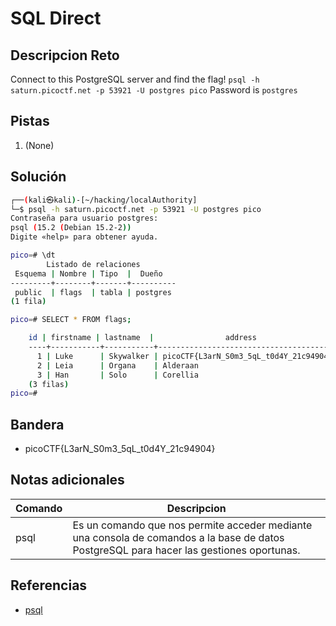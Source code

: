 # SQL Direct

## Descripcion Reto
Connect to this PostgreSQL server and find the flag! `psql -h saturn.picoctf.net -p 53921 -U postgres pico` Password is `postgres`

## Pistas
1. (None)

## Solución
```bash
┌──(kali㉿kali)-[~/hacking/localAuthority]
└─$ psql -h saturn.picoctf.net -p 53921 -U postgres pico
Contraseña para usuario postgres: 
psql (15.2 (Debian 15.2-2))
Digite «help» para obtener ayuda.

pico=# \dt
        Listado de relaciones
 Esquema | Nombre | Tipo  |  Dueño   
---------+--------+-------+----------
 public  | flags  | tabla | postgres
(1 fila)

pico=# SELECT * FROM flags;

	id | firstname | lastname  |                address                 
	----+-----------+-----------+----------------------------------------
	  1 | Luke      | Skywalker | picoCTF{L3arN_S0m3_5qL_t0d4Y_21c94904}
	  2 | Leia      | Organa    | Alderaan
	  3 | Han       | Solo      | Corellia
	(3 filas)
pico=# 

```

## Bandera
* picoCTF{L3arN_S0m3_5qL_t0d4Y_21c94904}

## Notas adicionales
| Comando | Descripcion |
|---------|-------------|
| psql | Es un comando que nos permite acceder mediante una consola de comandos a la base de datos PostgreSQL para hacer las gestiones oportunas. |

## Referencias
- [psql](https://ayuda.guebs.com/usar-psql-conectar-base-datos-postgresql/)